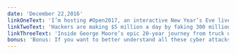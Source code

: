 ```yaml
---
date: 'December 22,2016'
linkOneText: 'I’m hosting #Open2017, an interactive New Year’s Eve live stream for developers. We have a ton of exciting guests (3 minute read): http://bit.ly/2h6l1pk'
linkTwoText: 'Hackers are making $5 million a day by faking 300 million video views in one of the biggest cases of ad fraud ever (3 minute read): http://bit.ly/2hf7pgl'
linkThreeText: 'Inside George Moore’s epic 20-year journey from truck driver to tech support to senior developer (48 minute listen): http://bit.ly/2idBblW'
bonus: 'Bonus: If you want to better understand all these cyber attacks you keep hearing about, I recommend reading “Dark Territory: The Secret History of Cyber War” (9 hour listen): http://amzn.to/2ii9AMk'
---
```

